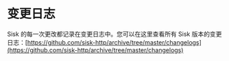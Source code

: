 # 变更日志

Sisk 的每一次更改都记录在变更日志中。您可以在这里查看所有 Sisk 版本的变更日志：[https://github.com/sisk-http/archive/tree/master/changelogs](https://github.com/sisk-http/archive/tree/master/changelogs) 
